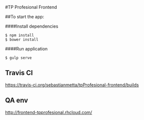 #TP Profesional Frontend

##To start the app:

####Install dependencies
```
$ npm install
$ bower install
```

####Run application 
```
$ gulp serve
```

## Travis CI
https://travis-ci.org/sebastianmetta/tpProfesional-frontend/builds

## QA env
http://frontend-tpprofesional.rhcloud.com/
